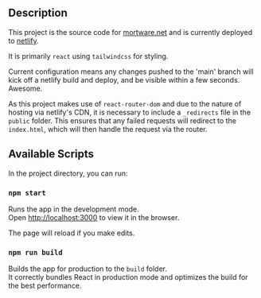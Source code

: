 ## Description
This project is the source code for [mortware.net](https://mortware.net) and is currently deployed to [netlify](https://netlify.com).

It is primarily `react` using `tailwindcss` for styling.

Current configuration means any changes pushed to the 'main' branch will kick off a netlify build and deploy, and be visible within a few seconds. Awesome.

As this project makes use of `react-router-dom` and due to the nature of hosting via netlify's CDN, it is necessary to include a `_redirects` file in the `public` folder. This ensures that any failed requests will redirect to the `index.html`, which will then handle the request via the router.

## Available Scripts

In the project directory, you can run:

### `npm start`

Runs the app in the development mode.<br />
Open [http://localhost:3000](http://localhost:3000) to view it in the browser.

The page will reload if you make edits.

### `npm run build`

Builds the app for production to the `build` folder.<br />
It correctly bundles React in production mode and optimizes the build for the best performance.